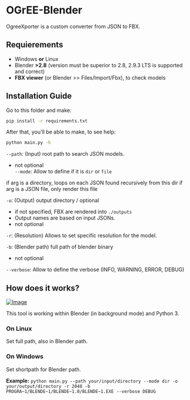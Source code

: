 # OGrEE-Blender

OgreeXporter is a custom converter from JSON to FBX.

## Requierements
+ Windows **or** Linux
+ Blender **>2.8** (version must be superior to 2.8, 2.9.3 LTS is supported and correct)
+ **FBX viewer** (or Blender >> Files/Import/Fbx), to check models

## Installation Guide

Go to this folder and make:

```sh
pip install -r requirements.txt 
```
After that, you'll be able to make, to see help:

```sh
python main.py -h
```

``--path``: (Input) root path to search JSON models.
- not optional  
``--mode``: Allow to define if it is ``dir`` or ``file``

if arg is a directory, loops on each JSON found recursively from this dir
if arg is a JSON file, only render this file

``-o``: (Output) output directory / optional 
- if not specified, FBX are rendered into `./outputs`
- Output names are based on input JSONs.
- not optional

``-r``: (Resolution) Allows to set specific resolution for the model.

``-b``: (Blender path)  full path of blender binary
- not optional

``--verbose``: Allow to define the verbose (INFO, WARNING, ERROR, DEBUG)

## How does it works?

[![Image](https://i.goopics.net/ci3ola.png)](https://goopics.net/i/ci3ola)

This tool is working within Blender (in background mode) and Python 3.

### On Linux

Set full path, also in Blender path.

### On Windows
Set shortpath for Blender path.

**Example:** 
``python main.py --path your/input/directory --mode dir -o your/output/directory -r 2048 -b PROGRA~1/BLENDE~1/BLENDE~1.0/BLENDE~1.EXE --verbose DEBUG`` 
